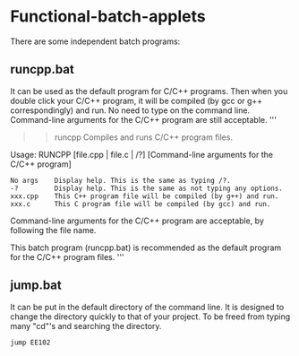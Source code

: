 # Functional-batch-applets
There are some independent batch programs:
## runcpp.bat
It can be used as the default program for C/C++ programs.
Then when you double click your C/C++ program, it will be compiled (by gcc or g++ correspondingly) and run.
No need to type on the command line.
Command-line arguments for the C/C++ program are still acceptable. 
'''
>>runcpp
Compiles and runs C/C++ program files.

Usage:  RUNCPP [file.cpp | file.c | /?] [Command-line arguments for the C/C++ program]

    No args    Display help. This is the same as typing /?.
    -?         Display help. This is the same as not typing any options.
    xxx.cpp    This C++ program file will be compiled (by g++) and run.
    xxx.c      This C program file will be compiled (by gcc) and run.

Command-line arguments for the C/C++ program are acceptable, by following the file name.

This batch program (runcpp.bat) is recommended as the default program for the C/C++ program files.
'''
## jump.bat
It can be put in the default directory of the command line.
It is designed to change the directory quickly to that of your project.
To be freed from typing many "cd"'s and searching the directory.
```bat
jump EE102
```
